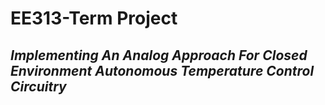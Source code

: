 # EE313-Term Project
## _Implementing An Analog Approach For Closed Environment Autonomous Temperature Control Circuitry_
